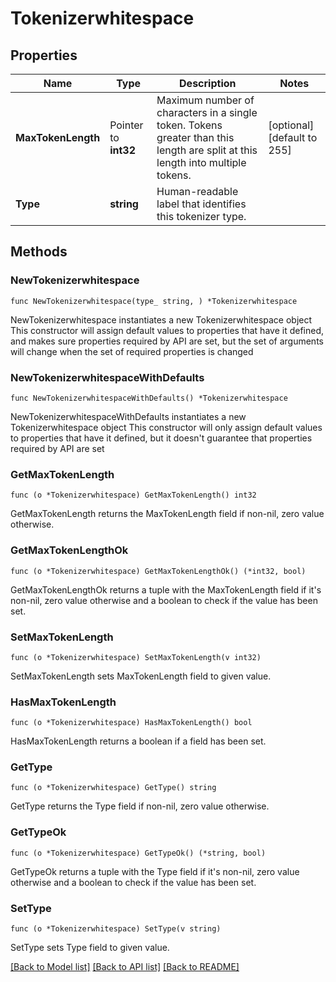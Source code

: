 # Tokenizerwhitespace

## Properties

Name | Type | Description | Notes
------------ | ------------- | ------------- | -------------
**MaxTokenLength** | Pointer to **int32** | Maximum number of characters in a single token. Tokens greater than this length are split at this length into multiple tokens. | [optional] [default to 255]
**Type** | **string** | Human-readable label that identifies this tokenizer type. | 

## Methods

### NewTokenizerwhitespace

`func NewTokenizerwhitespace(type_ string, ) *Tokenizerwhitespace`

NewTokenizerwhitespace instantiates a new Tokenizerwhitespace object
This constructor will assign default values to properties that have it defined,
and makes sure properties required by API are set, but the set of arguments
will change when the set of required properties is changed

### NewTokenizerwhitespaceWithDefaults

`func NewTokenizerwhitespaceWithDefaults() *Tokenizerwhitespace`

NewTokenizerwhitespaceWithDefaults instantiates a new Tokenizerwhitespace object
This constructor will only assign default values to properties that have it defined,
but it doesn't guarantee that properties required by API are set

### GetMaxTokenLength

`func (o *Tokenizerwhitespace) GetMaxTokenLength() int32`

GetMaxTokenLength returns the MaxTokenLength field if non-nil, zero value otherwise.

### GetMaxTokenLengthOk

`func (o *Tokenizerwhitespace) GetMaxTokenLengthOk() (*int32, bool)`

GetMaxTokenLengthOk returns a tuple with the MaxTokenLength field if it's non-nil, zero value otherwise
and a boolean to check if the value has been set.

### SetMaxTokenLength

`func (o *Tokenizerwhitespace) SetMaxTokenLength(v int32)`

SetMaxTokenLength sets MaxTokenLength field to given value.

### HasMaxTokenLength

`func (o *Tokenizerwhitespace) HasMaxTokenLength() bool`

HasMaxTokenLength returns a boolean if a field has been set.

### GetType

`func (o *Tokenizerwhitespace) GetType() string`

GetType returns the Type field if non-nil, zero value otherwise.

### GetTypeOk

`func (o *Tokenizerwhitespace) GetTypeOk() (*string, bool)`

GetTypeOk returns a tuple with the Type field if it's non-nil, zero value otherwise
and a boolean to check if the value has been set.

### SetType

`func (o *Tokenizerwhitespace) SetType(v string)`

SetType sets Type field to given value.



[[Back to Model list]](../README.md#documentation-for-models) [[Back to API list]](../README.md#documentation-for-api-endpoints) [[Back to README]](../README.md)


